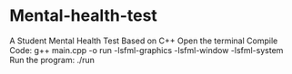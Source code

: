 # Mental-health-test
A Student Mental Health Test Based on C++
Open the terminal
Compile Code: g++ main.cpp -o run -lsfml-graphics -lsfml-window -lsfml-system
Run the program: ./run
